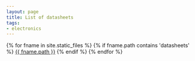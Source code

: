 ```yaml
---
layout: page
title: List of datasheets
tags:
- electronics
---
```


{% for fname in site.static_files %}
{% if fname.path contains 'datasheets' %}
<a href="{{ site.baseurl }}{{ fname.path }}">{{ fname.path }}</a>
{% endif %}
{% endfor %}
